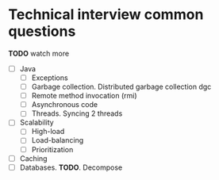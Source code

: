 # Technical interview common questions

**TODO** watch more

- [ ] Java
  - [ ] Exceptions
  - [ ] Garbage collection. Distributed garbage collection dgc
  - [ ] Remote method invocation (rmi)
  - [ ] Asynchronous code
  - [ ] Threads. Syncing 2 threads
- [ ] Scalability
  - [ ] High-load
  - [ ] Load-balancing
  - [ ] Prioritization
- [ ] Caching
- [ ] Databases. **TODO**. Decompose

